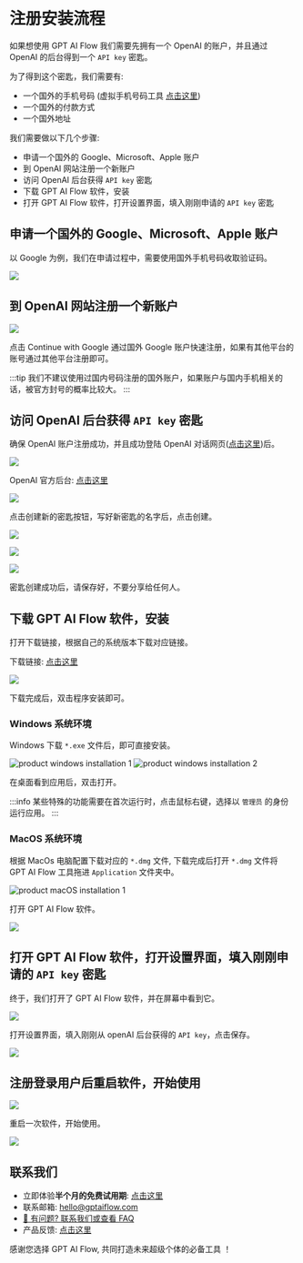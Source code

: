 # 注册安装流程

如果想使用 GPT AI Flow 我们需要先拥有一个 OpenAI 的账户，并且通过 OpenAI 的后台得到一个 `API key` 密匙。

为了得到这个密匙，我们需要有:

- 一个国外的手机号码 (虚拟手机号码工具 [点击这里](https://sms-activate.org/))
- 一个国外的付款方式
- 一个国外地址

我们需要做以下几个步骤:

- 申请一个国外的 Google、Microsoft、Apple 账户
- 到 OpenAI 网站注册一个新账户
- 访问 OpenAI 后台获得 `API key` 密匙
- 下载 GPT AI Flow 软件，安装
- 打开 GPT AI Flow 软件，打开设置界面，填入刚刚申请的 `API key` 密匙

## 申请一个国外的 Google、Microsoft、Apple 账户

以 Google 为例，我们在申请过程中，需要使用国外手机号码收取验证码。

![](./img/1-registration-process/2023-08-06-img-1-google-singup.png)

## 到 OpenAI 网站注册一个新账户

![](img/1-registration-process/2023-08-06-img-2-openai-signup.png)

点击 Continue with Google 通过国外 Google 账户快速注册，如果有其他平台的账号通过其他平台注册即可。

:::tip
我们不建议使用过国内号码注册的国外账户，如果账户与国内手机相关的话，被官方封号的概率比较大。
:::

## 访问 OpenAI 后台获得 `API key` 密匙

确保 OpenAI 账户注册成功，并且成功登陆 OpenAI 对话网页([点击这里](https://chat.openai.com/))后。

![](./img/1-registration-process/2023-08-06-img-3-openai-chat-interface.png)

OpenAI 官方后台: [点击这里](https://platform.openai.com/)

![](./img/1-registration-process/2023-08-06-img-4-openai-platform.png)

点击创建新的密匙按钮，写好新密匙的名字后，点击创建。

![](./img/1-registration-process/2023-08-06-img-5-openai-platform-api-keys.png)

![](./img/1-registration-process/2023-08-06-img-6-openai-platform-api-keys-2.png)

![](./img/1-registration-process/2023-08-06-img-7-openai-platform-api-keys-3.png)

密匙创建成功后，请保存好，不要分享给任何人。

## 下载 GPT AI Flow 软件，安装

打开下载链接，根据自己的系统版本下载对应链接。

下载链接: [点击这里](/download)

[![](./img/1-registration-process/2023-08-25-img-5-download-page.png)](/download)

下载完成后，双击程序安装即可。

### Windows 系统环境

Windows 下载 `*.exe` 文件后，即可直接安装。

![product windows installation 1](./img/1-registration-process/2023-08-06-img-9-installation-for-windows-1.png)
![product windows installation 2](./img/1-registration-process/2023-08-06-img-10-installation-for-windows-2.png)

在桌面看到应用后，双击打开。

:::info
某些特殊的功能需要在首次运行时，点击鼠标右键，选择以 `管理员` 的身份运行应用。
:::

### MacOS 系统环境

根据 MacOs 电脑配置下载对应的 `*.dmg` 文件, 下载完成后打开 `*.dmg` 文件将 GPT AI Flow 工具拖进 `Application` 文件夹中。

![product macOS installation 1](./img/1-registration-process/2023-08-06-img-11-installation-for-macOs-1.png)

<!-- 打开工具过程中 `MacOs` 系统会提醒你有安全风险，点击取消后。

![product macOS installation 2](./img/1-registration-process/2023-08-06-img-12-installation-for-macOs-2.png)

请在 `MacOs` 设置界面的 `隐私&安全` 允许 GPT AI Flow 工具的运行。

![product macOS installation 3](./img/1-registration-process/2023-08-06-img-13-installation-for-macOs-3.png)

再次打开 GPT AI Flow 软件。

![product macOS installation 4](./img/1-registration-process/2023-08-06-img-14-installation-for-macOs-4.png) -->

打开 GPT AI Flow 软件。

![](./img/1-registration-process/2023-08-24-img-6-first-time-open-software.png)

## 打开 GPT AI Flow 软件，打开设置界面，填入刚刚申请的 `API key` 密匙

终于，我们打开了 GPT AI Flow 软件，并在屏幕中看到它。

![](./img/1-registration-process/2023-08-06-img-15-gpt-ai-flow-interface.png)

打开设置界面，填入刚刚从 openAI 后台获得的 `API key`，点击保存。

![](./img/1-registration-process/2023-08-06-img-16-gpt-ai-flow-settings-for-api-key.png)

## 注册登录用户后重启软件，开始使用

![](./img/1-registration-process/2023-08-25-img-6-gpt-ai-flow-register-and-login-user.png)

重启一次软件，开始使用。

![](./img/1-registration-process/2023-08-06-img-17-gpt-ai-flow-show.gif)

## 联系我们

- 立即体验**半个月的免费试用期**: [点击这里](/download)
- 联系邮箱: hello@gptaiflow.com
- [💬 有问题? 联系我们或查看 FAQ](./6-faq.md)
- 产品反馈: [点击这里](https://wj.qq.com/s2/12214642/c9c6)

感谢您选择 GPT AI Flow, 共同打造未来超级个体的必备工具 ！
